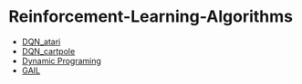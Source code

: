 # Reinforcement-Learning-Algorithms
- [DQN_atari](https://github.com/SaminYeasar/Reinforcement-Learning-Algorithms/tree/master/DQN_atari)
- [DQN_cartpole](https://github.com/SaminYeasar/Reinforcement-Learning-Algorithms/tree/master/DQN_cartpole)
- [Dynamic Programing](https://github.com/SaminYeasar/Reinforcement-Learning-Algorithms/tree/master/Dynamic_Programming) 
- [GAIL](https://github.com/SaminYeasar/Reinforcement-Learning-Algorithms/tree/master/GAIL)

